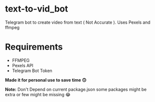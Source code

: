 # text-to-vid_bot
Telegram bot to create video from text ( Not Accurate ). Uses Pexels and ffmpeg
# Requirements
* FFMPEG
* Pexels API
* Telegram Bot Token

**Made it for personal use to save time 🙃**

**Note:** Don't Depend on current package.json some packages might be extra or few might be missing 😂
